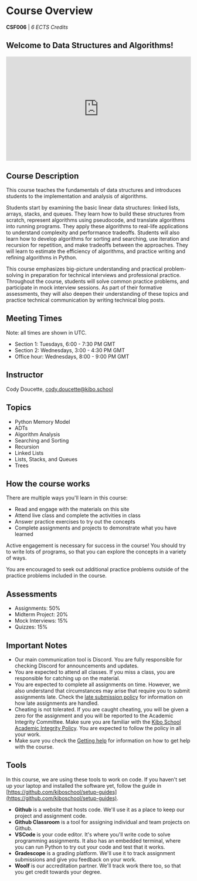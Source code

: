 # Course Overview

**CSF006** | *6 ECTS Credits*

## Welcome to Data Structures and Algorithms!

<div
  style="position: relative; padding-bottom: 56.25%; height: 0;">
  <iframe
    src="https://www.youtube.com/embed/6LDRrUyML3g"
    title="YouTube video player"
    frameborder="0"
    allow="accelerometer; autoplay; clipboard-write; encrypted-media; gyroscope; picture-in-picture"
    allowfullscreen
    style="position: absolute; top: 0; left: 0; width: 100%; height: 100%;">
  </iframe>
</div>

## Course Description

This course teaches the fundamentals of data structures and introduces students to the implementation and analysis of algorithms.

Students start by examining the basic linear data structures: linked lists, arrays, stacks, and queues. They learn how to build these structures from scratch, represent algorithms using pseudocode, and translate algorithms into running programs. They apply these algorithms to real-life applications to understand complexity and performance tradeoffs. Students will also learn how to develop algorithms for sorting and searching, use iteration and recursion for repetition, and make tradeoffs between the approaches. They will learn to estimate the efficiency of algorithms, and practice writing and refining algorithms in Python.

This course emphasizes big-picture understanding and practical problem-solving in preparation for technical interviews and professional practice. Throughout the course, students will solve common practice problems, and participate in mock interview sessions. As part of their formative assessments, they will also deepen their understanding of these topics and practice technical communication by writing technical blog posts.

## Meeting Times

Note: all times are shown in UTC.

* Section 1: Tuesdays, 6:00 - 7:30 PM GMT
* Section 2: Wednesdays, 3:00 - 4:30 PM GMT
* Office hour: Wednesdays, 8:00 - 9:00 PM GMT

## Instructor

Cody Doucette, cody.doucette@kibo.school

## Topics

* Python Memory Model
* ADTs
* Algorithm Analysis
* Searching and Sorting
* Recursion
* Linked Lists
* Lists, Stacks, and Queues
* Trees

## How the course works

There are multiple ways you'll learn in this course:

- Read and engage with the materials on this site
- Attend live class and complete the activities in class
- Answer practice exercises to try out the concepts
- Complete assignments and projects to demonstrate what you have learned

Active engagement is necessary for success in the course! You should try to
write lots of programs, so that you can explore the concepts in a variety of
ways.

You are encouraged to seek out additional practice problems outside of the
practice problems included in the course.

## Assessments

* Assignments: 50%
* Midterm Project: 20%
* Mock Interviews: 15%
* Quizzes: 15%

## Important Notes

- Our main communication tool is Discord. You are fully responsible for checking Discord for announcements and updates.
- You are expected to attend all classes. If you miss a class, you are responsible for catching up on the material.
- You are expected to complete all assignments on time. However, we also understand that circumstances may arise that require you to submit assignments late. Check the [late submission policy](assessments.md#late-policy) for information on how late assignments are handled.
- Cheating is not tolerated. If you are caught cheating, you will be given a zero for the assignment and you will be reported to the Academic Integrity Committee. Make sure you are familiar with the [Kibo School Academic Integrity Policy](assessments.md#academic-integrity). You are expected to follow the policy in all your work.
- Make sure you check the [Getting help](asking-for-help.md) for information on how to get help with the course.

## Tools

In this course, we are using these tools to work on code. If you haven't set up
your laptop and installed the software yet, follow the guide in
[https://github.com/kiboschool/setup-guides](https://github.com/kiboschool/setup-guides).

- **Github** is a website that hosts code. We'll use it as a place to keep our project and assignment code.
- **Github Classroom** is a tool for assigning individual and team projects on Github.
- **VSCode** is your code editor. It's where you'll write code to solve
  programming assignments. It also has an embedded terminal, where you can run
  Python to try out your code and test that it works.
- **Gradescope** is a grading platform. We'll use it to track assignment
  submissions and give you feedback on your work.
- **Woolf** is our accreditation partner. We'll track work there too, so that
  you get credit towards your degree.
